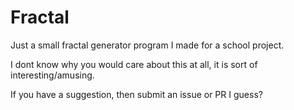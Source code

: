 # Fractal
Just a small fractal generator program I made for a school project.

I dont know why you would care about this at all, it is sort of interesting/amusing.

If you have a suggestion, then submit an issue or PR I guess?
